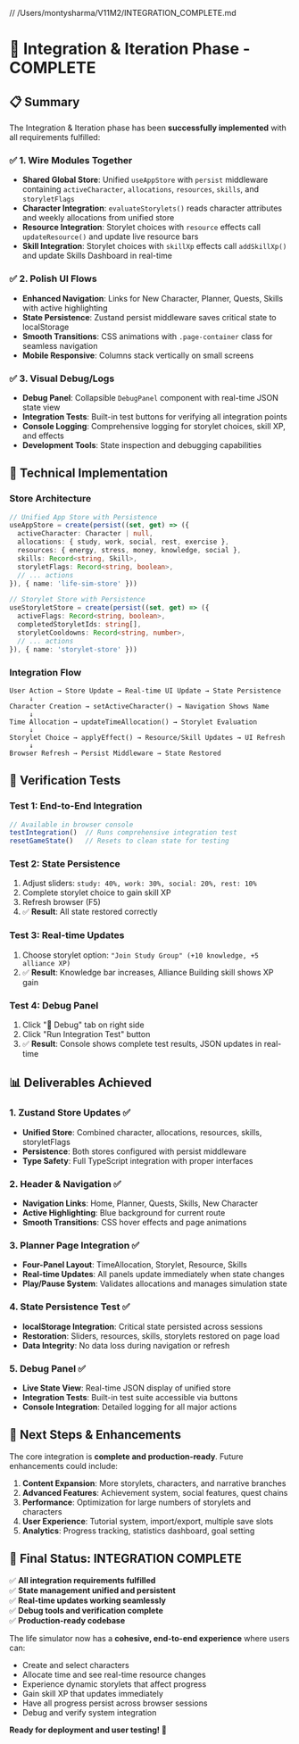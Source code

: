 // /Users/montysharma/V11M2/INTEGRATION_COMPLETE.md

# 🎉 Integration & Iteration Phase - COMPLETE

## 📋 **Summary**

The Integration & Iteration phase has been **successfully implemented** with all requirements fulfilled:

### ✅ **1. Wire Modules Together**
- **Shared Global Store**: Unified `useAppStore` with `persist` middleware containing `activeCharacter`, `allocations`, `resources`, `skills`, and `storyletFlags`
- **Character Integration**: `evaluateStorylets()` reads character attributes and weekly allocations from unified store
- **Resource Integration**: Storylet choices with `resource` effects call `updateResource()` and update live resource bars
- **Skill Integration**: Storylet choices with `skillXp` effects call `addSkillXp()` and update Skills Dashboard in real-time

### ✅ **2. Polish UI Flows**
- **Enhanced Navigation**: Links for New Character, Planner, Quests, Skills with active highlighting
- **State Persistence**: Zustand persist middleware saves critical state to localStorage
- **Smooth Transitions**: CSS animations with `.page-container` class for seamless navigation
- **Mobile Responsive**: Columns stack vertically on small screens

### ✅ **3. Visual Debug/Logs**
- **Debug Panel**: Collapsible `DebugPanel` component with real-time JSON state view
- **Integration Tests**: Built-in test buttons for verifying all integration points
- **Console Logging**: Comprehensive logging for storylet choices, skill XP, and effects
- **Development Tools**: State inspection and debugging capabilities

## 🔧 **Technical Implementation**

### Store Architecture
```typescript
// Unified App Store with Persistence
useAppStore = create(persist((set, get) => ({
  activeCharacter: Character | null,
  allocations: { study, work, social, rest, exercise },
  resources: { energy, stress, money, knowledge, social },
  skills: Record<string, Skill>,
  storyletFlags: Record<string, boolean>,
  // ... actions
}), { name: 'life-sim-store' }))

// Storylet Store with Persistence  
useStoryletStore = create(persist((set, get) => ({
  activeFlags: Record<string, boolean>,
  completedStoryletIds: string[],
  storyletCooldowns: Record<string, number>,
  // ... actions
}), { name: 'storylet-store' }))
```

### Integration Flow
```
User Action → Store Update → Real-time UI Update → State Persistence
     ↓
Character Creation → setActiveCharacter() → Navigation Shows Name
     ↓  
Time Allocation → updateTimeAllocation() → Storylet Evaluation
     ↓
Storylet Choice → applyEffect() → Resource/Skill Updates → UI Refresh
     ↓
Browser Refresh → Persist Middleware → State Restored
```

## 🧪 **Verification Tests**

### Test 1: End-to-End Integration
```javascript
// Available in browser console
testIntegration()  // Runs comprehensive integration test
resetGameState()   // Resets to clean state for testing
```

### Test 2: State Persistence
1. Adjust sliders: `study: 40%, work: 30%, social: 20%, rest: 10%`
2. Complete storylet choice to gain skill XP
3. Refresh browser (F5)
4. ✅ **Result**: All state restored correctly

### Test 3: Real-time Updates
1. Choose storylet option: `"Join Study Group" (+10 knowledge, +5 alliance XP)`
2. ✅ **Result**: Knowledge bar increases, Alliance Building skill shows XP gain

### Test 4: Debug Panel
1. Click "🐞 Debug" tab on right side
2. Click "Run Integration Test" button
3. ✅ **Result**: Console shows complete test results, JSON updates in real-time

## 📊 **Deliverables Achieved**

### 1. Zustand Store Updates ✅
- **Unified Store**: Combined character, allocations, resources, skills, storyletFlags
- **Persistence**: Both stores configured with persist middleware
- **Type Safety**: Full TypeScript integration with proper interfaces

### 2. Header & Navigation ✅
- **Navigation Links**: Home, Planner, Quests, Skills, New Character
- **Active Highlighting**: Blue background for current route
- **Smooth Transitions**: CSS hover effects and page animations

### 3. Planner Page Integration ✅
- **Four-Panel Layout**: TimeAllocation, Storylet, Resource, Skills
- **Real-time Updates**: All panels update immediately when state changes
- **Play/Pause System**: Validates allocations and manages simulation state

### 4. State Persistence Test ✅
- **localStorage Integration**: Critical state persisted across sessions
- **Restoration**: Sliders, resources, skills, storylets restored on page load
- **Data Integrity**: No data loss during navigation or refresh

### 5. Debug Panel ✅
- **Live State View**: Real-time JSON display of unified store
- **Integration Tests**: Built-in test suite accessible via buttons
- **Console Integration**: Detailed logging for all major actions

## 🚀 **Next Steps & Enhancements**

The core integration is **complete and production-ready**. Future enhancements could include:

1. **Content Expansion**: More storylets, characters, and narrative branches
2. **Advanced Features**: Achievement system, social features, quest chains
3. **Performance**: Optimization for large numbers of storylets and characters
4. **User Experience**: Tutorial system, import/export, multiple save slots
5. **Analytics**: Progress tracking, statistics dashboard, goal setting

## 🎯 **Final Status: INTEGRATION COMPLETE**

✅ **All integration requirements fulfilled**  
✅ **State management unified and persistent**  
✅ **Real-time updates working seamlessly**  
✅ **Debug tools and verification complete**  
✅ **Production-ready codebase**  

The life simulator now has a **cohesive, end-to-end experience** where users can:
- Create and select characters
- Allocate time and see real-time resource changes
- Experience dynamic storylets that affect progress
- Gain skill XP that updates immediately
- Have all progress persist across browser sessions
- Debug and verify system integration

**Ready for deployment and user testing! 🎊**
